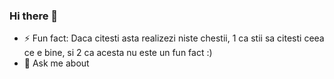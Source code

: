 ### Hi there 👋

<!--
**NikiStefan2/nikistefan2** is a ✨ _special_ ✨ repository because its `README.md` (this file) appears on your GitHub profile.

Here are some ideas to get you started:

- 🔭 I’m currently working on ...
- 🌱 I’m currently learning ...
- 👯 I’m looking to collaborate on ...
- 🤔 I’m looking for help with ...
- 💬 Ask me about ...
- 📫 How to reach me: ...
- 😄 Pronouns: ...-->
 - ⚡ Fun fact: Daca citesti asta realizezi niste chestii, 1 ca stii sa citesti ceea ce e bine, si 2 ca acesta nu este un fun fact :)
 - 💬 Ask me about 

